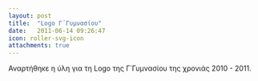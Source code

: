 ```yaml
---
layout: post
title:  "Logo Γ΄Γυμνασίου"
date:   2011-06-14 09:26:47
icon: roller-svg-icon
attachments: true
---
```


Αναρτήθηκε η ύλη για τη Logo της Γ΄Γυμνασίου της χρονιάς 2010 - 2011.